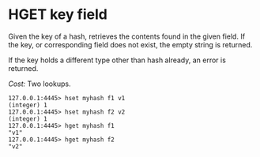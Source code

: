 # HGET key field

Given the key of a hash, retrieves the contents found in the given field. If the
key, or corresponding field does not exist, the empty string is returned.

If the key holds a different type other than hash already, an error is returned.

*Cost:* Two lookups.

```
127.0.0.1:4445> hset myhash f1 v1
(integer) 1
127.0.0.1:4445> hset myhash f2 v2
(integer) 1
127.0.0.1:4445> hget myhash f1
"v1"
127.0.0.1:4445> hget myhash f2
"v2"
```
